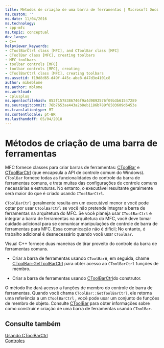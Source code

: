 ```yaml
---
title: Métodos de criação de uma barra de ferramentas | Microsoft Docs
ms.custom: ''
ms.date: 11/04/2016
ms.technology:
- cpp-mfc
ms.topic: conceptual
dev_langs:
- C++
helpviewer_keywords:
- CToolBarCtrl class [MFC], and CToolBar class [MFC]
- CToolBar class [MFC], creating toolbars
- MFC toolbars
- toolbar controls [MFC]
- toolbar controls [MFC], creating
- CToolBarCtrl class [MFC], creating toolbars
ms.assetid: f19d8d65-d49f-445c-abe8-d47d3e4101c8
author: mikeblome
ms.author: mblome
ms.workload:
- cplusplus
ms.openlocfilehash: 052f1578386746f9a4d9892576f09b3b61547289
ms.sourcegitcommit: 76b7653ae443a2b8eb1186b789f8503609d6453e
ms.translationtype: MT
ms.contentlocale: pt-BR
ms.lasthandoff: 05/04/2018
---
```

# <a name="methods-of-creating-a-toolbar"></a>Métodos de criação de uma barra de ferramentas
MFC fornece classes para criar barras de ferramentas: [CToolBar](../mfc/reference/ctoolbar-class.md) e [CToolBarCtrl](../mfc/reference/ctoolbarctrl-class.md) (que encapsula a API de controle comum do Windows). `CToolBar` fornece todas as funcionalidades do controle da barra de ferramentas comuns, e trata muitas das configurações de controle comuns necessárias e estruturas. No entanto, o executável resultante geralmente será maior do que é criado usando `CToolBarCtrl`.  
  
 `CToolBarCtrl` geralmente resulta em um executável menor e você pode optar por usar `CToolBarCtrl` se você não pretende integrar a barra de ferramentas na arquitetura do MFC. Se você planeja usar `CToolBarCtrl` e integrar a barra de ferramentas na arquitetura do MFC, você deve tomar cuidado adicional para se comunicar manipulações de controle de barra de ferramentas para MFC. Essa comunicação não é difícil; No entanto, é trabalho adicional é desnecessário quando você usar `CToolBar`.  
  
 Visual C++ fornece duas maneiras de tirar proveito do controle da barra de ferramentas comuns.  
  
-   Criar a barra de ferramentas usando `CToolBar`e, em seguida, chame [CToolBar::GetToolBarCtrl](../mfc/reference/ctoolbar-class.md#gettoolbarctrl) para obter acesso ao `CToolBarCtrl` funções de membro.  
  
-   Criar a barra de ferramentas usando [CToolBarCtrl](../mfc/reference/ctoolbarctrl-class.md)do construtor.  
  
 O método lhe dará acesso a funções de membro do controle de barra de ferramentas. Quando você chama `CToolBar::GetToolBarCtrl`, ele retorna uma referência a um `CToolBarCtrl` , você pode usar um conjunto de funções de membro de objeto. Consulte [CToolBar](../mfc/reference/ctoolbar-class.md) para obter informações sobre como construir e criação de uma barra de ferramentas usando `CToolBar`.  
  
## <a name="see-also"></a>Consulte também  
 [Usando CToolBarCtrl](../mfc/using-ctoolbarctrl.md)   
 [Controles](../mfc/controls-mfc.md)

